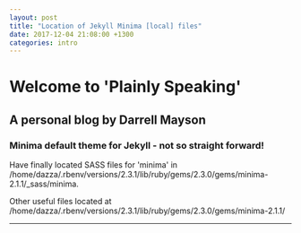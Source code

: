 ```yaml
---
layout: post
title: "Location of Jekyll Minima [local] files"
date: 2017-12-04 21:08:00 +1300
categories: intro
---
```


# Welcome to 'Plainly Speaking'
## A personal blog by Darrell Mayson

### Minima default theme for Jekyll - not so straight forward!

Have finally located SASS files for 'minima' in /home/dazza/.rbenv/versions/2.3.1/lib/ruby/gems/2.3.0/gems/minima-2.1.1/_sass/minima.

Other useful files located at /home/dazza/.rbenv/versions/2.3.1/lib/ruby/gems/2.3.0/gems/minima-2.1.1/



***
